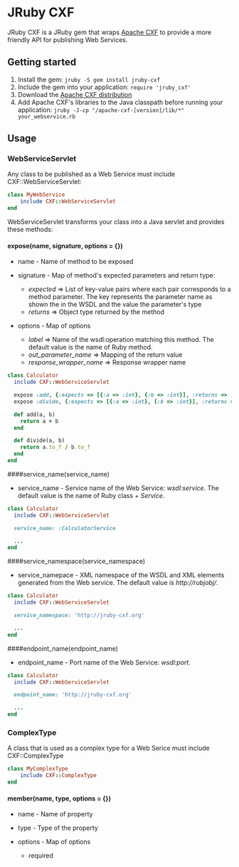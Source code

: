 JRuby CXF
=========

JRuby CXF is a JRuby gem that wraps [Apache CXF](http://cxf.apache.org) to provide a more friendly API for publishing Web Services.

Getting started
---------------

1. Install the gem: `jruby -S gem install jruby-cxf`
2. Include the gem into your application: `require 'jruby_cxf'`
3. Download the [Apache CXF distribution](http://cxf.apache.org/download.html)
4. Add Apache CXF's libraries to the Java classpath before running your application: `jruby -J-cp "/apache-cxf-[version]/lib/*" your_webservice.rb `

Usage
----

### WebServiceServlet

Any class to be published as a Web Service must include CXF::WebServiceServlet:

```ruby
class MyWebService
    include CXF::WebServiceServlet
end
```
WebServiceServlet transforms your class into a Java servlet and provides these methods:

#### expose(name, signature, options = {})

* name - Name of method to be exposed

* signature - Map of method's expected parameters and return type:
  * *expected* => List of key-value pairs where each pair corresponds to a method parameter. The key represents the
                  parameter name as shown the in the WSDL and the value  the parameter's type
  * *returns* => Object type returned by the method

* options - Map of options
  * *label* => Name of the wsdl:operation matching this method. The default value is the name of Ruby method.
  * *out_parameter_name* =>  Mapping of the return value
  * *response_wrapper_name* => Response wrapper name

```ruby
class Calculator
  include CXF::WebServiceServlet

  expose :add, {:expects => [{:a => :int}, {:b => :int}], :returns => :int}, :label => :Add
  expose :divide, {:expects => [{:a => :int}, {:b => :int}], :returns => :float}, :label => :Divide

  def add(a, b)
    return a + b
  end

  def divide(a, b)
    return a.to_f / b.to_f
  end
end
```

####service_name(service_name)

* service_name - Service name of the Web Service: *wsdl:service*. The default value is the name of Ruby class + *Service*.

```ruby
class Calculator
  include CXF::WebServiceServlet

  service_name: :CalculatorService

  ...
end
```

####service_namespace(service_namespace)

* service_namepace - XML namespace of the WSDL and XML elements generated from the Web service. The default value is *http://rubjobj/*.

```ruby
class Calculator
  include CXF::WebServiceServlet

  service_namespace: 'http://jruby-cxf.org'

  ...
end
```

####endpoint_name(endpoint_name)

* endpoint_name - Port name of the Web Service: *wsdl:port*.

```ruby
class Calculator
  include CXF::WebServiceServlet

  endpoint_name: 'http://jruby-cxf.org'

  ...
end
```

### ComplexType

A class that is used as a complex type for a Web Serice must include CXF::ComplexType

```ruby
class MyComplexType
    include CXF::ComplexType
end
```

#### member(name, type, options = {})

* name - Name of property

* type - Type of the property

* options - Map of options
  * required


